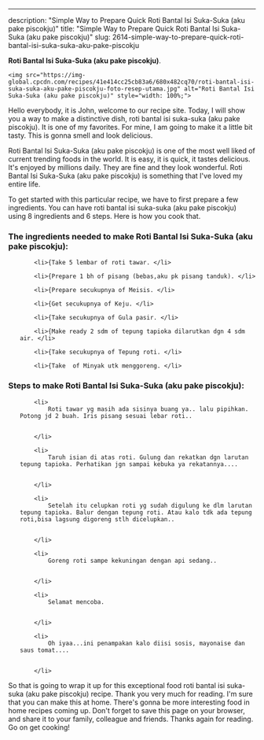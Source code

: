 ---
description: "Simple Way to Prepare Quick Roti Bantal Isi Suka-Suka (aku pake piscokju)"
title: "Simple Way to Prepare Quick Roti Bantal Isi Suka-Suka (aku pake piscokju)"
slug: 2614-simple-way-to-prepare-quick-roti-bantal-isi-suka-suka-aku-pake-piscokju

<p>
	<strong>Roti Bantal Isi Suka-Suka (aku pake piscokju)</strong>. 
	
</p>
<p>
	
	<img src="https://img-global.cpcdn.com/recipes/41e414cc25cb83a6/680x482cq70/roti-bantal-isi-suka-suka-aku-pake-piscokju-foto-resep-utama.jpg" alt="Roti Bantal Isi Suka-Suka (aku pake piscokju)" style="width: 100%;">
	
	
</p>
<p>
	Hello everybody, it is John, welcome to our recipe site. Today, I will show you a way to make a distinctive dish, roti bantal isi suka-suka (aku pake piscokju). It is one of my favorites. For mine, I am going to make it a little bit tasty. This is gonna smell and look delicious.
</p>
	
<p>
	Roti Bantal Isi Suka-Suka (aku pake piscokju) is one of the most well liked of current trending foods in the world. It is easy, it is quick, it tastes delicious. It's enjoyed by millions daily. They are fine and they look wonderful. Roti Bantal Isi Suka-Suka (aku pake piscokju) is something that I've loved my entire life.
</p>
<p>
	
</p>

<p>
To get started with this particular recipe, we have to first prepare a few ingredients. You can have roti bantal isi suka-suka (aku pake piscokju) using 8 ingredients and 6 steps. Here is how you cook that.
</p>

<h3>The ingredients needed to make Roti Bantal Isi Suka-Suka (aku pake piscokju):</h3>

<ol>
	
		<li>{Take 5 lembar of roti tawar. </li>
	
		<li>{Prepare 1 bh of pisang (bebas,aku pk pisang tanduk). </li>
	
		<li>{Prepare secukupnya of Meisis. </li>
	
		<li>{Get secukupnya of Keju. </li>
	
		<li>{Take secukupnya of Gula pasir. </li>
	
		<li>{Make ready 2 sdm of tepung tapioka dilarutkan dgn 4 sdm air. </li>
	
		<li>{Take secukupnya of Tepung roti. </li>
	
		<li>{Take  of Minyak utk menggoreng. </li>
	
</ol>
<p>
	
</p>

<h3>Steps to make Roti Bantal Isi Suka-Suka (aku pake piscokju):</h3>

<ol>
	
		<li>
			Roti tawar yg masih ada sisinya buang ya.. lalu pipihkan. Potong jd 2 buah. Iris pisang sesuai lebar roti..
			
			
		</li>
	
		<li>
			Taruh isian di atas roti. Gulung dan rekatkan dgn larutan tepung tapioka. Perhatikan jgn sampai kebuka ya rekatannya....
			
			
		</li>
	
		<li>
			Setelah itu celupkan roti yg sudah digulung ke dlm larutan tepung tapioka. Balur dengan tepung roti. Atau kalo tdk ada tepung roti,bisa lagsung digoreng stlh dicelupkan..
			
			
		</li>
	
		<li>
			Goreng roti sampe kekuningan dengan api sedang..
			
			
		</li>
	
		<li>
			Selamat mencoba.
			
			
		</li>
	
		<li>
			Oh iyaa...ini penampakan kalo diisi sosis, mayonaise dan saus tomat....
			
			
		</li>
	
</ol>

<p>
	
</p>

<p>
	So that is going to wrap it up for this exceptional food roti bantal isi suka-suka (aku pake piscokju) recipe. Thank you very much for reading. I'm sure that you can make this at home. There's gonna be more interesting food in home recipes coming up. Don't forget to save this page on your browser, and share it to your family, colleague and friends. Thanks again for reading. Go on get cooking!
</p>
